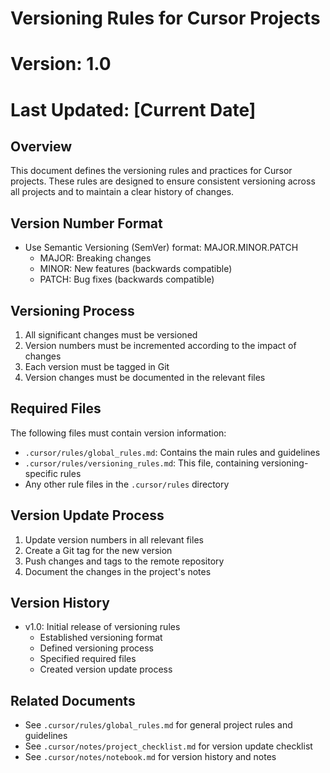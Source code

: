 # Versioning Rules for Cursor Projects
# Version: 1.0
# Last Updated: [Current Date]

## Overview
This document defines the versioning rules and practices for Cursor projects. These rules are designed to ensure consistent versioning across all projects and to maintain a clear history of changes.

## Version Number Format
- Use Semantic Versioning (SemVer) format: MAJOR.MINOR.PATCH
  - MAJOR: Breaking changes
  - MINOR: New features (backwards compatible)
  - PATCH: Bug fixes (backwards compatible)

## Versioning Process
1. All significant changes must be versioned
2. Version numbers must be incremented according to the impact of changes
3. Each version must be tagged in Git
4. Version changes must be documented in the relevant files

## Required Files
The following files must contain version information:
- `.cursor/rules/global_rules.md`: Contains the main rules and guidelines
- `.cursor/rules/versioning_rules.md`: This file, containing versioning-specific rules
- Any other rule files in the `.cursor/rules` directory

## Version Update Process
1. Update version numbers in all relevant files
2. Create a Git tag for the new version
3. Push changes and tags to the remote repository
4. Document the changes in the project's notes

## Version History
- v1.0: Initial release of versioning rules
  - Established versioning format
  - Defined versioning process
  - Specified required files
  - Created version update process

## Related Documents
- See `.cursor/rules/global_rules.md` for general project rules and guidelines
- See `.cursor/notes/project_checklist.md` for version update checklist
- See `.cursor/notes/notebook.md` for version history and notes 